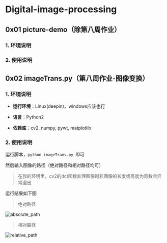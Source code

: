 # Digital-image-processing

## 0x01 picture-demo（除第八周作业）

### 1. 环境说明



### 2. 使用说明



## 0x02 imageTrans.py（第八周作业-图像变换）

### 1. 环境说明

- **运行环境**：Linux(deepin)，windows应该也行


- **语言**：Python2


- **依赖库**：cv2, numpy, pywt, matplotlib

### 2. 使用说明

运行脚本，`python imageTrans.py `即可

然后输入图像的路径（绝对路径和相对路径均可）

> 在我的环境里，cv2的dct函数处理图像时若图像的长度或高度为奇数会异常退出

运行结果如下图

> 绝对路径

![absolute_path](https://s1.ax1x.com/2018/10/18/iwAyEn.md.png)

> 相对路径

![relative_path](https://s1.ax1x.com/2018/10/18/iwA2CV.md.png)







